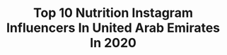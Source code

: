 ---
title: Top 10 Nutrition Instagram Influencers In United Arab Emirates In 2020
description: >-
  Find top nutrition Instagram influencers in United Arab Emirates in 2020. Most popular hashtags: #nutrition #dubai #stayhome #personaltrainer.
platform: Instagram
profiles:
  - username: "tie.el"
    fullname: >-
      !Elena Peretiatko
    location: "United Arab Emirates"
    followers: 258900
    engagement: 125
    commentsToLikes: 0.042218
    id: ckap4167m5e010i78w6n94aq7
    verified: false
    hashtags: ""
  - username: "nesarassouli"
    fullname: >-
      Nesa Rassouli
    location: "United Arab Emirates"
    followers: 15868
    engagement: 320
    commentsToLikes: 0.042042
    id: ck5c2k78jxetk0i11718gtze5
    verified: false
    hashtags: "#chasingsunsets, #dubai, #selflove, #towhomitmayconcern"
  - username: "craigjosullivan"
    fullname: >-
      Craig O'Sullivan ♛
    location: "United Arab Emirates"
    followers: 39735
    engagement: 318
    commentsToLikes: 0.020481
    id: ck15riefv836x0i19iuar3gh6
    verified: false
    hashtags: "#transformation, #couplegoals, #mentalhealth, #beproud"
  - username: "ine.strengthcoach"
    fullname: >-
      Ine Andersson 🇳🇴
    location: "United Arab Emirates"
    followers: 5266
    engagement: 556
    commentsToLikes: 0.039564
    id: ck5zyapfr9j970i14vaetsog0
    verified: false
    hashtags: "#godjul, #stayhumble, #vikingland, #oneweektogo"
  - username: "literallyanika"
    fullname: >-
      Personal Trainer Dubai
    location: "United Arab Emirates"
    followers: 58965
    engagement: 96
    commentsToLikes: 0.099493
    id: ck5q38zq0jspx0i11z2fgbnmk
    verified: false
    hashtags: "#dubaifit, #selfdevelopment, #selfmotivation, #fitnesspro"
  - username: "baraaelsabbagh"
    fullname: >-
      Baraa - Dietitian & Trainer
    location: "United Arab Emirates"
    followers: 50788
    engagement: 242
    commentsToLikes: 0.043305
    id: ck5hl8l85jrpq0i119lrd8ic0
    verified: false
    hashtags: "#fightforheroes, #masafi, #naturalwater, #68"
  - username: "mirnasabbagh"
    fullname: >-
      ميرنا الصباغ - Mirna Sabbagh
    location: "United Arab Emirates"
    followers: 87416
    engagement: 95
    commentsToLikes: 0.232754
    id: ck0ueqyhglwi70i19n5fee3q8
    verified: false
    hashtags: "#healthy, #morehappiness, #duabifoodie, #healthykids"
  - username: "dr_sasani"
    fullname: >-
      Dr. Sassani | Medical Doctor
    location: "United Arab Emirates"
    followers: 31084
    engagement: 261
    commentsToLikes: 0.027255
    id: ck5hp9aguqysj0i113mvvbi4a
    verified: false
    hashtags: ""
  - username: "keyvanshahgholi.ifbbpro"
    fullname: >-
      keyvanshahgholi.ifbbpro
    location: "United Arab Emirates"
    followers: 18653
    engagement: 1140
    commentsToLikes: 0.046187
    id: ck0w2ejvtnyn20i19oi4pzls5
    verified: false
    hashtags: "#champion, #athlete, #persian, #strong"
  - username: "siggadb"
    fullname: >-
      Dora The Explorer
    location: "United Arab Emirates"
    followers: 2914
    engagement: 1137
    commentsToLikes: 0.041581
    id: ck0tt1z5q0t2k0i19qlaf7z0s
    verified: false
    hashtags: "#daydreaming, #struggleup, #mydubaifitness, #roomies"
---